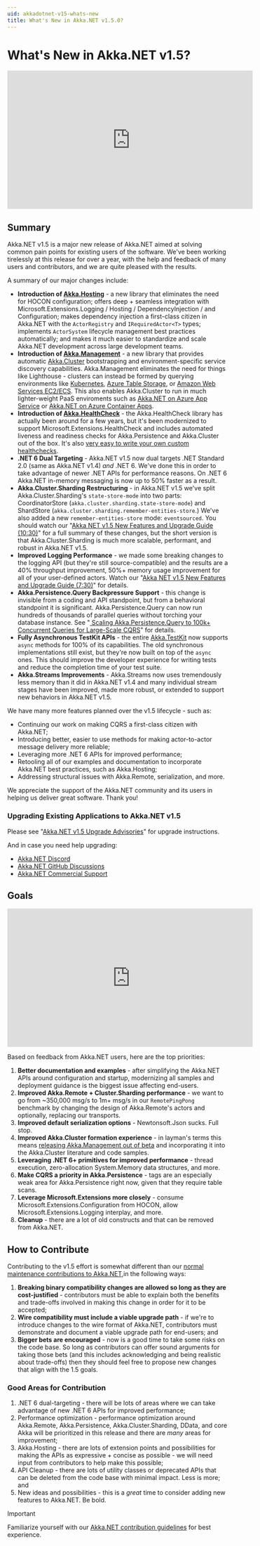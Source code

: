 ```yaml
---
uid: akkadotnet-v15-whats-new
title: What's New in Akka.NET v1.5.0?
---
```


# What's New in Akka.NET v1.5?

<!-- markdownlint-disable MD033 -->
<iframe width="560" height="315" src="https://www.youtube.com/embed/-UPestlIw4k" title="YouTube video player" frameborder="0" allow="accelerometer; autoplay; clipboard-write; encrypted-media; gyroscope; picture-in-picture; web-share" allowfullscreen></iframe>
<!-- markdownlint-enable MD033 -->

## Summary

Akka.NET v1.5 is a major new release of Akka.NET aimed at solving common pain points for existing users of the software. We've been working tirelessly at this release for over a year, with the help and feedback of many users and contributors, and we are quite pleased with the results.

A summary of our major changes include:

* **Introduction of [Akka.Hosting](https://github.com/akkadotnet/Akka.Hosting)** - a new library that eliminates the need for HOCON configuration; offers deep + seamless integration with Microsoft.Extensions.Logging / Hosting / DependencyInjection / and Configuration; makes dependency injection a first-class citizen in Akka.NET with the `ActorRegistry` and `IRequiredActor<T>` types; implements `ActorSystem` lifecycle management best practices automatically; and makes it much easier to standardize and scale Akka.NET development across large development teams.
* **Introduction of [Akka.Management](https://github.com/akkadotnet/Akka.Management)** - a new library that provides automatic [Akka.Cluster](xref:cluster-overview) bootstrapping and environment-specific service discovery capabilities. Akka.Management eliminates the need for things like Lighthouse - clusters can instead be formed by querying environments like [Kubernetes](https://github.com/akkadotnet/Akka.Management/tree/dev/src/discovery/kubernetes/Akka.Discovery.KubernetesApi), [Azure Table Storage](https://github.com/akkadotnet/Akka.Management/tree/dev/src/discovery/azure/Akka.Discovery.Azure), or [Amazon Web Services EC2/ECS](https://github.com/akkadotnet/Akka.Management/tree/dev/src/discovery/kubernetes/Akka.Discovery.KubernetesApi). This also enables Akka.Cluster to run in much lighter-weight PaaS enviroments such as [Akka.NET on Azure App Service](https://github.com/petabridge/azure-app-service-akkadotnet) or [Akka.NET on Azure Container Apps](https://github.com/petabridge/azure-container-app-akkadotnet).
* **Introduction of [Akka.HealthCheck](https://github.com/petabridge/akkadotnet-healthcheck)** - the Akka.HealthCheck library has actually been around for a few years, but it's been modernized to support Microsoft.Extensions.HealthCheck and includes automated liveness and readiness checks for Akka.Persistence and Akka.Cluster out of the box. It's also [very easy to write your own custom healthchecks](https://github.com/petabridge/akkadotnet-healthcheck#manually-setup-custom-akkanet-iprobeprovider-with-health-check-middleware).
* **.NET 6 Dual Targeting** - Akka.NET v1.5 now dual targets .NET Standard 2.0 (same as Akka.NET v1.4) _and_ .NET 6. We've done this in order to take advantage of newer .NET APIs for performance reasons. On .NET 6 Akka.NET in-memory messaging is now up to 50% faster as a result.
* **Akka.Cluster.Sharding Restructuring** - in Akka.NET v1.5 we've split Akka.Cluster.Sharding's `state-store-mode` into two parts: CoordinatorStore (`akka.cluster.sharding.state-store-mode`) and ShardStore (`akka.cluster.sharding.remember-entities-store`.) We've also added a new `remember-entities-store` mode: `eventsourced`. You should watch our "[Akka NET v1.5 New Features and Upgrade Guide (10:30)](https://youtu.be/-UPestlIw4k?t=630)" for a full summary of these changes, but the short version is that Akka.Cluster.Sharding is much more scalable, performant, and robust in Akka.NET v1.5.
* **Improved Logging Performance** - we made some breaking changes to the logging API (but they're still source-compatible) and the results are a 40% throughput improvement, 50%+ memory usage improvement for all of your user-defined actors. Watch our "[Akka NET v1.5 New Features and Upgrade Guide (7:30)](https://youtu.be/-UPestlIw4k?t=450)" for details.
* **Akka.Persistence.Query Backpressure Support** - this change is invisible from a coding and API standpoint, but from a behavioral standpoint it is significant. Akka.Persistence.Query can now run hundreds of thousands of parallel queries without torching your database instance. See "[
Scaling Akka.Persistence.Query to 100k+ Concurrent Queries for Large-Scale CQRS](https://petabridge.com/blog/largescale-cqrs-akkadotnet-v1.5/)" for details.
* **Fully Asynchronous TestKit APIs** - the entire [Akka.TestKit](xref:testing-actor-systems) now supports `async` methods for 100% of its capabilities. The old synchronous implementations still exist, but they're now built on top of the `async` ones. This should improve the developer experience for writing tests and reduce the completion time of your test suite.
* **Akka.Streams Improvements** - Akka.Streams now uses tremendously less memory than it did in Akka.NET v1.4 and many individual stream stages have been improved, made more robust, or extended to support new behaviors in Akka.NET v1.5.

We have many more features planned over the v1.5 lifecycle - such as:

* Continuing our work on making CQRS a first-class citizen with Akka.NET;
* Introducing better, easier to use methods for making actor-to-actor message delivery more reliable;
* Leveraging more .NET 6 APIs for improved performance;
* Retooling all of our examples and documentation to incorporate Akka.NET best practices, such as Akka.Hosting;
* Addressing structural issues with Akka.Remote, serialization, and more.

We appreciate the support of the Akka.NET community and its users in helping us deliver great software. Thank you!

### Upgrading Existing Applications to Akka.NET v1.5

Please see "[Akka.NET v1.5 Upgrade Advisories](xref:akkadotnet-v15-upgrade-advisories)" for upgrade instructions.

And in case you need help upgrading:

* [Akka.NET Discord](https://discord.gg/GSCfPwhbWP)
* [Akka.NET GitHub Discussions](https://github.com/akkadotnet/akka.net/discussions)
* [Akka.NET Commercial Support](https://petabridge.com/services/support/)

## Goals

<!-- markdownlint-disable MD033 -->
<iframe width="560" height="315" src="https://www.youtube.com/embed/pZN1ugrJtJU" title="YouTube video player" frameborder="0" allow="accelerometer; autoplay; clipboard-write; encrypted-media; gyroscope; picture-in-picture" allowfullscreen></iframe>
<!-- markdownlint-enable MD033 -->

Based on feedback from Akka.NET users, here are the top priorities:

1. **Better documentation and examples** - after simplifying the Akka.NET APIs around configuration and startup, modernizing all samples and deployment guidance is the biggest issue affecting end-users.
2. **Improved Akka.Remote + Cluster.Sharding performance** - we want to go from ~350,000 msg/s to 1m+ msg/s in our `RemotePingPong` benchmark by changing the design of Akka.Remote's actors and optionally, replacing our transports.
3. **Improved default serialization options** - Newtonsoft.Json sucks. Full stop.
4. **Improved Akka.Cluster formation experience** - in layman's terms this means [releasing Akka.Management out of beta](https://github.com/akkadotnet/Akka.Management/discussions/417) and incorporating it into the Akka.Cluster literature and code samples.
5. **Leveraging .NET 6+ primitives for improved performance** - thread execution, zero-allocation System.Memory data structures, and more.
6. **Make CQRS a priority in Akka.Persistence** - tags are an especially weak area for Akka.Persistence right now, given that they require table scans.
7. **Leverage Microsoft.Extensions more closely** - consume Microsoft.Extensions.Configuration from HOCON, allow Microsoft.Extensions.Logging interplay, and more.
8. **Cleanup** - there are a lot of old constructs and that can be removed from Akka.NET.

## How to Contribute

Contributing to the v1.5 effort is somewhat different than our [normal maintenance contributions to Akka.NET](xref:contributing-to-akkadotnet),in the following ways:

1. **Breaking binary compatibility changes are allowed so long as they are cost-justified** - contributors must be able to explain both the benefits and trade-offs involved in making this change in order for it to be accepted;
2. **Wire compatibility must include a viable upgrade path** - if we're to introduce changes to the wire format of Akka.NET, contributors must demonstrate and document a viable upgrade path for end-users; and
3. **Bigger bets are encouraged** - now is a good time to take some risks on the code base. So long as contributors can offer sound arguments for taking those bets (and this includes acknowledging and being realistic about trade-offs) then they should feel free to propose new changes that align with the 1.5 goals.

### Good Areas for Contribution

1. .NET 6 dual-targeting - there will be lots of areas where we can take advantage of new .NET 6 APIs for improved performance;
2. Performance optimization - performance optimization around Akka.Remote, Akka.Persistence, Akka.Cluster.Sharding, DData, and core Akka will be prioritized in this release and there are _many_ areas for improvement;
3. Akka.Hosting - there are lots of extension points and possibilities for making the APIs as expressive + concise as possible - we will need input from contributors to help make this possible;
4. API Cleanup - there are lots of utility classes or deprecated APIs that can be deleted from the code base with minimal impact. Less is more; and
5. New ideas and possibilities - this is a _great_ time to consider adding new features to Akka.NET. Be bold.

> [!IMPORTANT]
> Familiarize yourself with our [Akka.NET contribution guidelines](xref:contributing-to-akkadotnet) for best experience.

